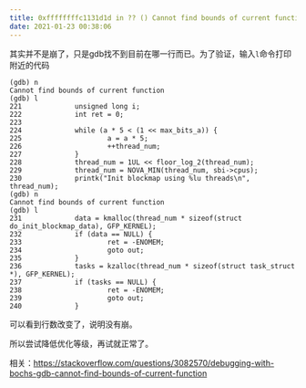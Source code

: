 ```yaml
---
title: 0xffffffffc1131d1d in ?? () Cannot find bounds of current function
date: 2021-01-23 00:38:06
---
```


其实并不是崩了，只是gdb找不到目前在哪一行而已。为了验证，输入```l```命令打印附近的代码
```
(gdb) n
Cannot find bounds of current function
(gdb) l
221             unsigned long i;
222             int ret = 0;
223
224             while (a * 5 < (1 << max_bits_a)) {
225                     a = a * 5;
226                     ++thread_num;
227             }
228             thread_num = 1UL << floor_log_2(thread_num);
229             thread_num = NOVA_MIN(thread_num, sbi->cpus);
230             printk("Init blockmap using %lu threads\n", thread_num);
(gdb) n
Cannot find bounds of current function
(gdb) l
231             data = kmalloc(thread_num * sizeof(struct do_init_blockmap_data), GFP_KERNEL);
232             if (data == NULL) {
233                     ret = -ENOMEM;
234                     goto out;
235             }
236             tasks = kzalloc(thread_num * sizeof(struct task_struct *), GFP_KERNEL);
237             if (tasks == NULL) {
238                     ret = -ENOMEM;
239                     goto out;
240             }
```
可以看到行数改变了，说明没有崩。

所以尝试降低优化等级，再试就正常了。

相关：<https://stackoverflow.com/questions/3082570/debugging-with-bochs-gdb-cannot-find-bounds-of-current-function>
